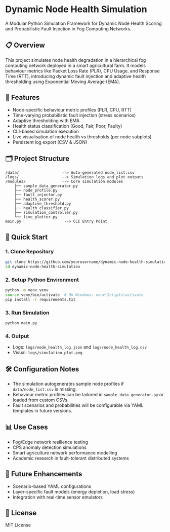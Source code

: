 # Dynamic Node Health Simulation

A Modular Python Simulation Framework for Dynamic Node Health Scoring and Probabilistic Fault Injection in Fog Computing Networks.

## 📋 Overview
This project simulates node health degradation in a hierarchical fog computing network deployed in a smart agricultural farm. It models behaviour metrics like Packet Loss Rate (PLR), CPU Usage, and Response Time (RTT), introducing dynamic fault injection and adaptive health thresholding using Exponential Moving Average (EMA). 

## 🎯 Features
- Node-specific behaviour metric profiles (PLR, CPU, RTT)
- Time-varying probabilistic fault injection (stress scenarios)
- Adaptive thresholding with EMA
- Health status classification (Good, Fair, Poor, Faulty)
- CLI-based simulation execution
- Live visualisation of node health vs thresholds (per node subplots)
- Persistent log export (CSV & JSON)

## 🗂️ Project Structure
```
/data/                   --> Auto-generated node_list.csv
/logs/                   --> Simulation logs and plot outputs
/modules/                --> Core simulation modules
    ├── sample_data_generator.py
    ├── node_profile.py
    ├── fault_injector.py
    ├── health_scorer.py
    ├── adaptive_threshold.py
    ├── health_classifier.py
    ├── simulation_controller.py
    └── live_plotter.py
main.py                   --> CLI Entry Point
```

## 🚀 Quick Start

### 1. Clone Repository
```bash
git clone https://github.com/yourusername/dynamic-node-health-simulation.git
cd dynamic-node-health-simulation
```

### 2. Setup Python Environment
```bash
python -m venv venv
source venv/bin/activate  # On Windows: venv\Scripts\activate
pip install -r requirements.txt
```

### 3. Run Simulation
```bash
python main.py
```

### 4. Output
- Logs: `logs/node_health_log.json` and `logs/node_health_log.csv`
- Visual: `logs/simulation_plot.png`

## 🛠️ Configuration Notes
- The simulation autogenerates sample node profiles if `data/node_list.csv` is missing.
- Behaviour metric profiles can be tailored in `sample_data_generator.py` or loaded from custom CSVs.
- Fault scenarios and probabilities will be configurable via YAML templates in future versions.

## 📊 Use Cases
- Fog/Edge network resilience testing
- CPS anomaly detection simulations
- Smart agriculture network performance modelling
- Academic research in fault-tolerant distributed systems

## 🧪 Future Enhancements
- Scenario-based YAML configurations
- Layer-specific fault models (energy depletion, load stress)
- Integration with real-time sensor emulators

## 📝 License
MIT License
